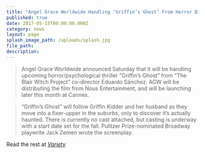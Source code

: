 ```yaml
---
title: "Angel Grace Worldwide Handling ‘Griffin’s Ghost’ From Horror Director Eduardo Sánchez"
published: true
date: 2017-05-15T00:00:00.000Z
category: news
layout: page
splash_image_path: /uploads/splash.jpg
file_path:
description:
---
```



> Angel Grace Worldwide announced Saturday that it will be handling upcoming horror/psychological thriller “Griffin’s Ghost” from “The Blair Witch Project” co-director Eduardo Sánchez. AGW will be distributing the film from Nous Entertainment, and will be launching later this month at Cannes.

> “Griffin’s Ghost” will follow Griffin Kidder and her husband as they move into a fixer-upper in the suburbs, only to discover it’s actually haunted. There is currently no cast attached, but casting is underway with a start date set for the fall. Pulitzer Prize-nominated Broadway playwrite Jack Zemen wrote the screenplay.

Read the rest at [_Variety_](http://variety.com/2017/film/news/eduardo-sanchez-griffins-ghost-1202426106/)
